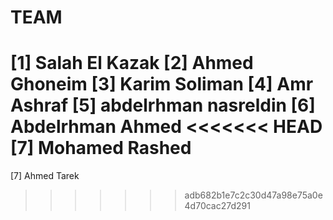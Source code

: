 # TEAM

[1] Salah El Kazak
[2] Ahmed Ghoneim
[3] Karim Soliman
[4] Amr Ashraf
[5] abdelrhman nasreldin
[6] Abdelrhman Ahmed
<<<<<<< HEAD
[7] Mohamed Rashed
=======
[7] Ahmed Tarek
>>>>>>> adb682b1e7c2c30d47a98e75a0e4d70cac27d291
